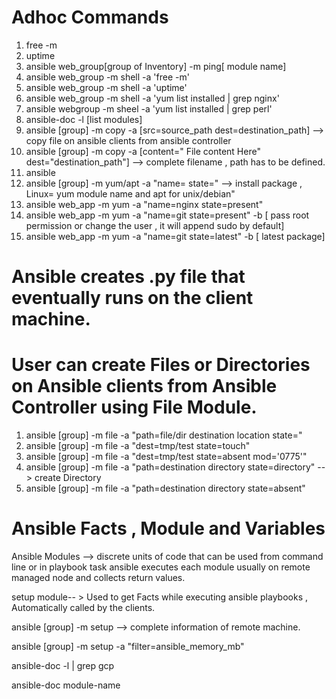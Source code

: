 
# Adhoc Commands 

1) free -m
2) uptime 
3) ansible web_group[group of Inventory] -m ping[ module name]
4) ansible web_group -m shell -a 'free -m'
5) ansible web_group -m shell -a 'uptime'
6) ansible web_group -m shell -a 'yum list installed | grep nginx'
7) ansible webgroup -m sheel -a 'yum list installed | grep perl'
8) ansible-doc -l [list modules] 
9) ansible [group] -m copy -a [src=source_path dest=destination_path]  --> copy file on ansible clients from ansible controller
10) ansible [group] -m copy -a [content=" File content Here" dest="destination_path"] --> complete filename , path has to be defined.
11) ansible 
12) ansible [group] -m yum/apt -a "name=<package name> state=<State>"  --> install package  , Linux= yum module name and apt for unix/debian"
13) ansible web_app -m yum  -a "name=nginx state=present"
14) ansible web_app -m yum -a "name=git state=present" -b [ pass root permission or change the user , it will append sudo by default]
15) ansible web_app -m yum -a "name=git state=latest" -b [ latest package]
  

# Ansible creates .py file that eventually runs on the client machine. 

# User can create Files or Directories on Ansible clients from Ansible Controller using File Module.
1) ansible [group] -m file -a "path=file/dir destination location state=<State>"
2) ansible [group] -m file -a "dest=tmp/test state=touch"
3) ansible [group] -m file -a "dest=tmp/test state=absent mod='0775'"
4) ansible [group] -m file -a "path=destination directory state=directory"  --> create Directory
5) ansible [group] -m file -a "path=destination directory state=absent"

  
# Ansible Facts , Module and Variables
  
  Ansible Modules --> discrete units of code that can be used from command line or in playbook task
  ansible executes each module usually on remote managed node and collects return values.
  
  setup module-- > Used to get Facts while executing ansible playbooks , Automatically called by the clients.
  
  ansible [group] -m setup --> complete information of remote machine.
  
  ansible [group] -m setup -a "filter=ansible_memory_mb"
  
  ansible-doc -l | grep gcp
  
  ansible-doc module-name
  
  
  
  


  
  
  
  
  
  

